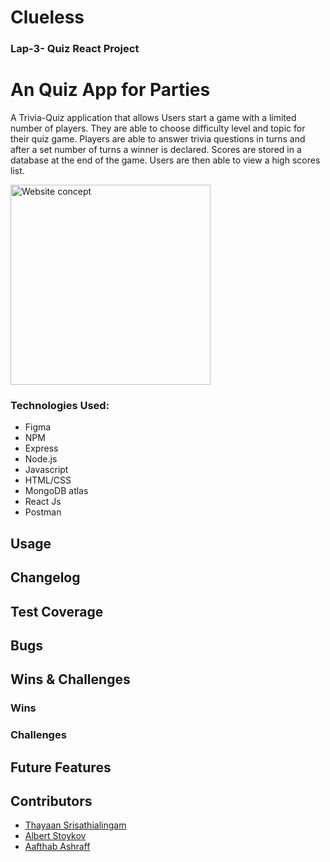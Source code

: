 # Clueless

### Lap-3- Quiz React Project

# An Quiz App for Parties

A Trivia-Quiz application that allows Users start a game with a limited number of players. They are able to choose difficulty level and topic for their quiz game. Players are able to answer trivia questions in turns and after a set number of turns a winner is declared. Scores are stored in a database at the end of the game.
Users are then able to view a high scores list.

<img src="https://user-images.githubusercontent.com/89043314/168554750-dd7a5a7c-3ee2-4e94-99a4-2ea06c0381f0.PNG" alt="Website concept" width="320">

### Technologies Used:

- Figma
- NPM
- Express
- Node.js
- Javascript
- HTML/CSS
- MongoDB atlas
- React Js
- Postman

## Usage

## Changelog

## Test Coverage

## Bugs

## Wins & Challenges

### Wins

### Challenges

## Future Features

## Contributors

- [Thayaan Srisathialingam](https://github.com/THAYAANS)
- [Albert Stoykov](https://github.com/AlbertStoykov)
- [Aafthab Ashraff](https://github.com/iAmash412)
